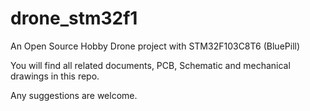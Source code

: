 # drone_stm32f1

An Open Source Hobby Drone project with STM32F103C8T6 (BluePill)

You will find all related documents, PCB, Schematic and mechanical drawings in this repo.

Any suggestions are welcome.
